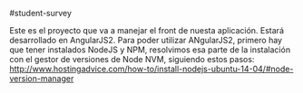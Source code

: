   #student-survey

  Este es el proyecto que va a manejar el front de nuesta aplicación.
  Estará desarrollado en AngularJS2.
  Para poder utilizar ANgularJS2, primero hay que tener instalados NodeJS y NPM, resolvimos esa parte de la instalación con el gestor de versiones de Node  NVM,
  siguiendo estos  pasos:
http://www.hostingadvice.com/how-to/install-nodejs-ubuntu-14-04/#node-version-manager